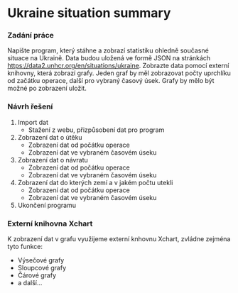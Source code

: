 # Ukraine situation summary

### Zadání práce
Napište program, který stáhne a zobrazí statistiku ohledně současné situace na Ukraině. Data budou uložená ve formě JSON na stránkách https://data2.unhcr.org/en/situations/ukraine. Zobrazte data pomocí externí knihovny, která zobrazí grafy. Jeden graf by měl zobrazovat počty uprchlíku od začátku operace, další pro vybraný časový úsek. Grafy by mělo být možné po zobrazení uložit.

### Návrh řešení
1. Import dat
   * Stažení z webu, přizpůsobení dat pro program
2. Zobrazení dat o útěku
    * Zobrazení dat od počátku operace
    * Zobrazení dat ve vybraném časovém úseku 
3. Zobrazení dat o návratu
    * Zobrazení dat od počátku operace
    * Zobrazení dat ve vybraném časovém úseku
4. Zobrazení dat do kterých zemí a v jakém počtu utekli
    * Zobrazení dat od počátku operace
    * Zobrazení dat ve vybraném časovém úseku
5. Ukončení programu

### Externí knihovna Xchart
K zobrazení dat v grafu využijeme externí knhovnu Xchart, zvládne zejména tyto funkce:
* Výsečové grafy
* Sloupcové grafy
* Čárové grafy
* a další...
